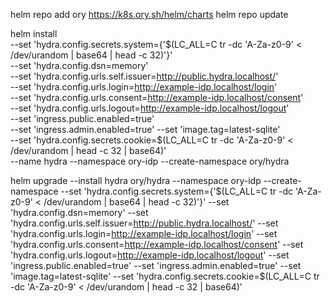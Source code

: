 helm repo add ory https://k8s.ory.sh/helm/charts
helm repo update

helm install \
    --set 'hydra.config.secrets.system={'$(LC_ALL=C tr -dc 'A-Za-z0-9' < /dev/urandom | base64 | head -c 32)'}' \
    --set 'hydra.config.dsn=memory' \
    --set 'hydra.config.urls.self.issuer=http://public.hydra.localhost/' \
    --set 'hydra.config.urls.login=http://example-idp.localhost/login' \
    --set 'hydra.config.urls.consent=http://example-idp.localhost/consent' \
    --set 'hydra.config.urls.logout=http://example-idp.localhost/logout' \
    --set 'ingress.public.enabled=true' \
    --set 'ingress.admin.enabled=true' \--set 'image.tag=latest-sqlite' \
    --set 'hydra.config.secrets.cookie=$(LC_ALL=C tr -dc 'A-Za-z0-9' < /dev/urandom | head -c 32 | base64)' \
    --name hydra
    --namespace ory-idp
    --create-namespace
    ory/hydra

helm upgrade --install hydra ory/hydra --namespace ory-idp --create-namespace --set 'hydra.config.secrets.system={'$(LC_ALL=C tr -dc 'A-Za-z0-9' < /dev/urandom | base64 | head -c 32)'}'     --set 'hydra.config.dsn=memory'     --set 'hydra.config.urls.self.issuer=http://public.hydra.localhost/'     --set 'hydra.config.urls.login=http://example-idp.localhost/login'     --set 'hydra.config.urls.consent=http://example-idp.localhost/consent'     --set 'hydra.config.urls.logout=http://example-idp.localhost/logout'     --set 'ingress.public.enabled=true'     --set 'ingress.admin.enabled=true' \--set 'image.tag=latest-sqlite'     --set 'hydra.config.secrets.cookie=$(LC_ALL=C tr -dc 'A-Za-z0-9' < /dev/urandom | head -c 32 | base64)'